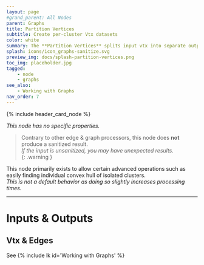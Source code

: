 ```yaml
---
layout: page
#grand_parent: All Nodes
parent: Graphs
title: Partition Vertices
subtitle: Create per-cluster Vtx datasets
color: white
summary: The **Partition Vertices** splits input vtx into separate output groups, so that each Edge dataset is associated to a unique Vtx dataset (as opposed to a shared Vtx dataset for multiple edge groups)
splash: icons/icon_graphs-sanitize.svg
preview_img: docs/splash-partition-vertices.png
toc_img: placeholder.jpg
tagged:
    - node
    - graphs
see_also:
    - Working with Graphs
nav_order: 7
---
```


{% include header_card_node %}

*This node has no specific properties.*

> Contrary to other edge & graph processors, this node does **not** produce a sanitized result.  
> *If the input is unsanitized, you may have unexpected results.*  
{: .warning }

This node primarily exists to allow certain advanced operations such as easily finding individual convex hull of isolated clusters.  
*This is not a default behavior as doing so slightly increases processing times.*

---
# Inputs & Outputs
## Vtx & Edges
See {% include lk id='Working with Graphs' %}